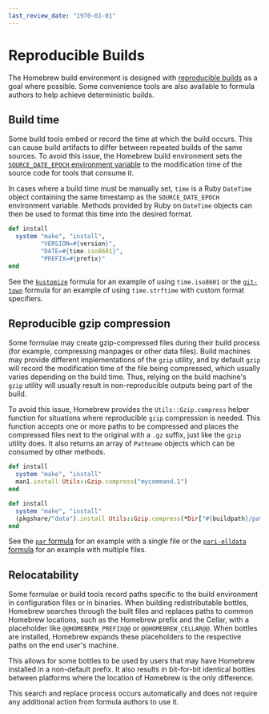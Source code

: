 ```yaml
---
last_review_date: "1970-01-01"
---
```


# Reproducible Builds

The Homebrew build environment is designed with [reproducible builds](https://reproducible-builds.org/) as a goal where possible. Some convenience tools are also available to formula authors to help achieve deterministic builds.

## Build time

Some build tools embed or record the time at which the build occurs. This can cause build artifacts to differ between repeated builds of the same sources. To avoid this issue, the Homebrew build environment sets the [`SOURCE_DATE_EPOCH` environment variable](https://reproducible-builds.org/docs/source-date-epoch/) to the modification time of the source code for tools that consume it.

In cases where a build time must be manually set, `time` is a Ruby `DateTime` object containing the same timestamp as the `SOURCE_DATE_EPOCH` environment variable. Methods provided by Ruby on `DateTime` objects can then be used to format this time into the desired format.

```ruby
def install
  system "make", "install",
         "VERSION=#{version}",
         "DATE=#{time.iso8601}",
         "PREFIX=#{prefix}"
end
```

See the [`kustomize`](https://github.com/Homebrew/homebrew-core/blob/442f9cc511ce6dfe75b96b2c83749d90dde914d2/Formula/k/kustomize.rb#L32) formula for an example of using `time.iso8601` or the [`git-town`](https://github.com/Homebrew/homebrew-core/blob/442f9cc511ce6dfe75b96b2c83749d90dde914d2/Formula/g/git-town.rb#L25) formula for an example of using `time.strftime` with custom format specifiers.

## Reproducible gzip compression

Some formulae may create gzip-compressed files during their build process (for example, compressing manpages or other data files). Build machines may provide different implementations of the `gzip` utility, and by default `gzip` will record the modification time of the file being compressed, which usually varies depending on the build time. Thus, relying on the build machine's `gzip` utility will usually result in non-reproducible outputs being part of the build.

To avoid this issue, Homebrew provides the `Utils::Gzip.compress` helper function for situations where reproducible `gzip` compression is needed. This function accepts one or more paths to be compressed and places the compressed files next to the original with a `.gz` suffix, just like the `gzip` utility does. It also returns an array of `Pathname` objects which can be consumed by other methods.

```ruby
def install
  system "make", "install"
  man1.install Utils::Gzip.compress("mycommand.1")
end
```

```ruby
def install
  system "make", "install"
  (pkgshare/"data").install Utils::Gzip.compress(*Dir["#{buildpath}/path/to/some/folder/contents/*"])
end
```

See the [`par` formula](https://github.com/Homebrew/homebrew-core/blob/442f9cc511ce6dfe75b96b2c83749d90dde914d2/Formula/p/par.rb#L30) for an example with a single file or the [`pari-elldata` formula](https://github.com/Homebrew/homebrew-core/blob/442f9cc511ce6dfe75b96b2c83749d90dde914d2/Formula/p/pari-elldata.rb#L28) for an example with multiple files.

## Relocatability

Some formulae or build tools record paths specific to the build environment in configuration files or in binaries. When building redistributable bottles, Homebrew searches through the built files and replaces paths to common Homebrew locations, such as the Homebrew prefix and the Cellar, with a placeholder like `@@HOMEBREW_PREFIX@@` or `@@HOMEBREW_CELLAR@@`. When bottles are installed, Homebrew expands these placeholders to the respective paths on the end user's machine.

This allows for some bottles to be used by users that may have Homebrew installed in a non-default prefix. It also results in bit-for-bit identical bottles between platforms where the location of Homebrew is the only difference.

This search and replace process occurs automatically and does not require any additional action from formula authors to use it.
